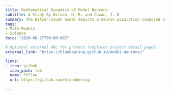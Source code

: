 ```yaml
---
title: Mathematical Dynamics of Model Neurons 
subtitle: A Study By Wilson, H. R. and Cowan, J. D
summary: The Wilson-Cowan model depicts a neuron population composed of an excitatory and an inhibitory subpopulation. Both of these subgroups represent large-scale neurons that exhibit various oscillation patterns when fired.
tags:
- Math Models
- Science
date: "2020-08-27T00:00:00Z"

# Optional external URL for project (replaces project detail page).
external_link: "https://hluebbering.github.io/model-neurons/"

links:
- icon: github
  icon_pack: fab
  name: Follow
  url: https://github.com/hluebbering
  
---
```



